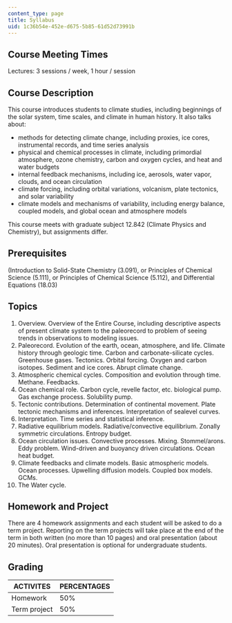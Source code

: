 ```yaml
---
content_type: page
title: Syllabus
uid: 1c36b54e-452e-d675-5b85-61d52d73991b
---
```


Course Meeting Times
--------------------

Lectures: 3 sessions / week, 1 hour / session

Course Description
------------------

This course introduces students to climate studies, including beginnings of the solar system, time scales, and climate in human history. It also talks about:

*   methods for detecting climate change, including proxies, ice cores, instrumental records, and time series analysis
*   physical and chemical processes in climate, including primordial atmosphere, ozone chemistry, carbon and oxygen cycles, and heat and water budgets
*   internal feedback mechanisms, including ice, aerosols, water vapor, clouds, and ocean circulation
*   climate forcing, including orbital variations, volcanism, plate tectonics, and solar variability
*   climate models and mechanisms of variability, including energy balance, coupled models, and global ocean and atmosphere models

This course meets with graduate subject 12.842 (Climate Physics and Chemistry), but assignments differ.

Prerequisites
-------------

(Introduction to Solid-State Chemistry (3.091), or Principles of Chemical Science (5.111), or Principles of Chemical Science (5.112), and Differential Equations (18.03)

Topics
------

1.  Overview. Overview of the Entire Course, including descriptive aspects of present climate system to the paleorecord to problem of seeing trends in observations to modeling issues.
2.  Paleorecord. Evolution of the earth, ocean, atmosphere, and life. Climate history through geologic time. Carbon and carbonate-silicate cycles. Greenhouse gases. Tectonics. Orbital forcing. Oxygen and carbon isotopes. Sediment and ice cores. Abrupt climate change.
3.  Atmospheric chemical cycles. Composition and evolution through time. Methane. Feedbacks.
4.  Ocean chemical role. Carbon cycle, revelle factor, etc. biological pump. Gas exchange process. Solubility pump.
5.  Tectonic contributions. Determination of continental movement. Plate tectonic mechanisms and inferences. Interpretation of sealevel curves.
6.  Interpretation. Time series and statistical inference.
7.  Radiative equilibrium models. Radiative/convective equilibrium. Zonally symmetric circulations. Entropy budget.
8.  Ocean circulation issues. Convective processes. Mixing. Stommel/arons. Eddy problem. Wind-driven and buoyancy driven circulations. Ocean heat budget.
9.  Climate feedbacks and climate models. Basic atmospheric models. Ocean processes. Upwelling diffusion models. Coupled box models. GCMs.
10.  The Water cycle.

Homework and Project
--------------------

There are 4 homework assignments and each student will be asked to do a term project. Reporting on the term projects will take place at the end of the term in both written (no more than 10 pages) and oral presentation (about 20 minutes). Oral presentation is optional for undergraduate students.

Grading
-------

| ACTIVITES | PERCENTAGES |
| --- | --- |
| Homework | 50% |
| Term project | 50%